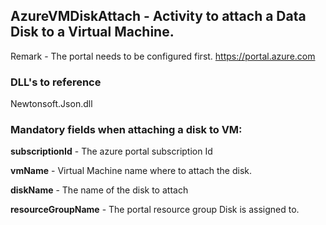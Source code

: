 ## AzureVMDiskAttach - Activity to attach a Data Disk to a Virtual Machine.

Remark - The portal needs to be configured first. https://portal.azure.com

### DLL's to reference
Newtonsoft.Json.dll

### Mandatory fields when attaching a disk to VM:

**subscriptionId**		- The azure portal subscription Id

**vmName**				- Virtual Machine name where to attach the disk.

**diskName**			- The name of the disk to attach

**resourceGroupName**	- The portal resource group Disk is assigned to.
